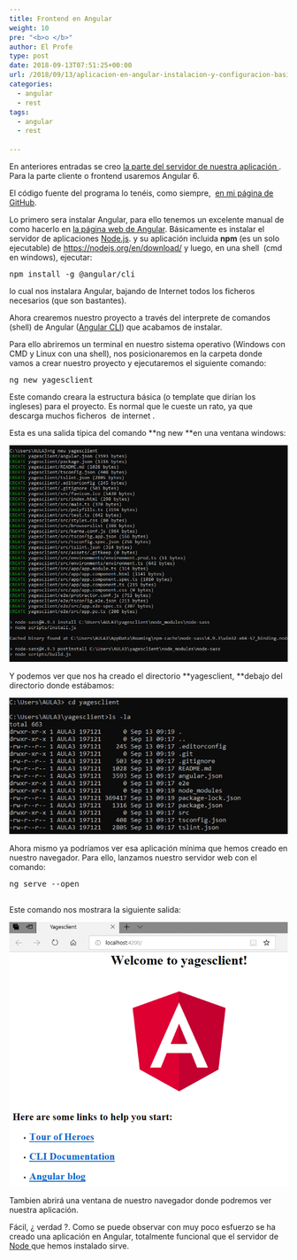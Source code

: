 ```yaml
--- 
title: Frontend en Angular
weight: 10
pre: "<b>o </b>"
author: El Profe
type: post
date: 2018-09-13T07:51:25+00:00
url: /2018/09/13/aplicacion-en-angular-instalacion-y-configuracion-basica/
categories:
  - angular
  - rest
tags:
  - angular
  - rest

---
```

En anteriores entradas se creo [la parte del servidor de nuestra aplicación ][1].  Para la parte cliente o frontend usaremos Angular 6.

El código fuente del programa lo tenéis, como siempre,  <a href="https://github.com/chuchip/yagesclient-angular" target="_blank" rel="noopener">en mi página de GitHub</a>.

Lo primero sera instalar Angular, para ello tenemos un excelente manual de  como hacerlo en <a href="https://angular.io/guide/quickstart" target="_blank" rel="noopener">la página web de Angular</a>. Básicamente es instalar el servidor de aplicaciones <a href="https://nodejs.org/es/" target="_blank" rel="noopener">Node.js</a>. y su aplicación incluida **npm** (es un solo ejecutable) de <a href="https://nodejs.org/en/download/" target="_blank" rel="noopener">https://nodejs.org/en/download/</a> y luego, en una shell  (cmd en windows), ejecutar:

<pre><span class="pln">npm install </span><span class="pun">-</span><span class="pln">g </span><span class="lit">@angular</span><span class="pun">/</span><span class="pln">cli</span></pre>

lo cual nos instalara Angular, bajando de Internet todos los ficheros necesarios (que son bastantes).

Ahora crearemos nuestro proyecto a través del interprete de comandos (shell) de Angular (<a href="https://github.com/angular/angular-cli" target="_blank" rel="noopener">Angular CLI</a>) que acabamos de instalar.

Para ello abriremos un terminal en nuestro sistema operativo (Windows con CMD y Linux con una shell), nos posicionaremos en la carpeta donde vamos a crear nuestro proyecto y ejecutaremos el siguiente comando:

<pre><span class="pln">ng new yagesclient</span></pre>

Este comando creara la estructura básica (o template que dirían los ingleses) para el proyecto. Es normal que le cueste un rato, ya que descarga muchos ficheros  de internet .

Esta es una salida típica del comando **ng new **en una ventana windows:

![](/img/2018/09/angular1.png)

Y podemos ver que nos ha creado el directorio **yagesclient, **debajo del directorio donde estábamos:

![](/img/2018/09/angular2.png)

Ahora mismo ya podríamos ver esa aplicación mínima que hemos creado en nuestro navegador. Para ello, lanzamos nuestro servidor web con el comando:

<pre>ng serve --open

</pre>

Este comando nos mostrara la siguiente salida:

![](/img/2018/09/angular4.png)


Tambien abrirá una ventana de nuestro navegador donde podremos ver nuestra aplicación.


Fácil, ¿ verdad ?. Como se puede observar con muy poco esfuerzo se ha creado una aplicación en Angular, totalmente funcional que el servidor de <a href="https://nodejs.org/es/" target="_blank" rel="noopener">Node </a>que hemos instalado sirve.

 [1]: /aplicacion-usando-java-y-angular/